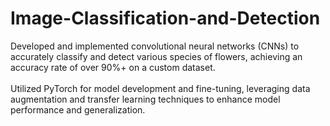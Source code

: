 # Image-Classification-and-Detection
Developed and implemented convolutional neural networks (CNNs) to accurately classify and detect various species of flowers, achieving an accuracy rate of over 90%+ on a custom dataset. </br>
­	
Utilized PyTorch for model development and fine-tuning, leveraging data augmentation and transfer learning techniques to enhance model performance and generalization.</br>

